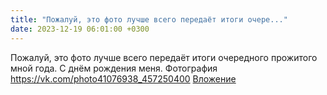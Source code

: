 ```yaml
---
title: "Пожалуй, это фото лучше всего передаёт итоги очере..."
date: 2023-12-19 06:01:00 +0300
---
```


Пожалуй, это фото лучше всего передаёт итоги очередного прожитого мной года. С днём рождения меня.
Фотография
<a class="vk-attach" href="https://vk.com/photo41076938_457250400">https://vk.com/photo41076938_457250400</a>
<a class="vk-attach" href="https://vk.com/photo41076938_457250400">Вложение</a>
